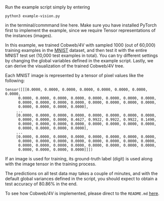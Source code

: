 Run the example script simply by entering 

	python3 example-vision.py

in the terminal/commmand line here. Make sure you have installed PyTorch first to implement the example, since we require Tensor representations of the instances (images).

In this example, we trained Cobweb/4V with sampled 1000 (out of 60,000) training examples in the [MNIST](https://pytorch.org/vision/main/generated/torchvision.datasets.MNIST.html#torchvision.datasets.MNIST) dataset, and then test it with the entire MNIST test set (10,000 test examples in total). You can try different settings by changing the global variables defined in the example script. Lastly, we can derive the visualization of the trained Cobweb/4V tree.

Each MNIST image is represented by a tensor of pixel values like the following:

	tensor([[[0.0000, 0.0000, 0.0000, 0.0000, 0.0000, 0.0000, 0.0000, 0.0000,
          0.0000, 0.0000, 0.0000, 0.0000, 0.0000, 0.0000, 0.0000, 0.0000,
          0.0000, 0.0000, 0.0000, 0.0000, 0.0000, 0.0000, 0.0000, 0.0000,
          0.0000, 0.0000, 0.0000, 0.0000],
         ...
         [0.0000, 0.0000, 0.0000, 0.0000, 0.0000, 0.0000, 0.0000, 0.0000,
          0.0000, 0.0000, 0.0000, 0.4627, 0.9922, 0.9922, 0.9922, 0.1490,
          0.0000, 0.0000, 0.0000, 0.0000, 0.0000, 0.0000, 0.0000, 0.0000,
          0.0000, 0.0000, 0.0000, 0.0000],
         ...
         [0.0000, 0.0000, 0.0000, 0.0000, 0.0000, 0.0000, 0.0000, 0.0000,
          0.0000, 0.0000, 0.0000, 0.0000, 0.0000, 0.0000, 0.0000, 0.0000,
          0.0000, 0.0000, 0.0000, 0.0000, 0.0000, 0.0000, 0.0000, 0.0000,
          0.0000, 0.0000, 0.0000, 0.0000]]])

If an image is used for training, its ground-truth label (digit) is used along with the image tensor in the training process.

The predictions on all test data may takes a couple of minutes, and with the default global variances defined in the script, you should expect to obtain a test accuracy of 80.86% in the end.

To see how Cobweb/4V is implemented, please direct to the `README.md` [here](https://github.com/Teachable-AI-Lab/cobweb).
